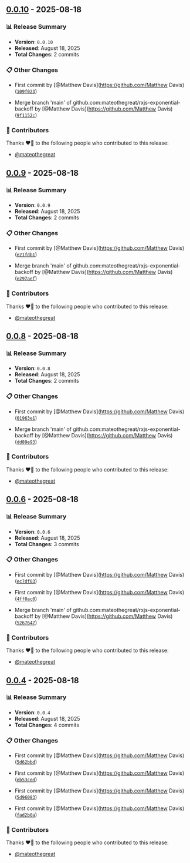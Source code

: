 ## [0.0.10](https://github.com/mateothegreat/rxjs-exponential-backoff/releases/tag/0.0.10) - 2025-08-18

### 📊 Release Summary
- **Version**: `0.0.10`
- **Released**: August 18, 2025
- **Total Changes**: 2 commits

### 📋 Other Changes

-   First commit  by [@Matthew Davis](https://github.com/Matthew Davis)  ([`109f023`](https://github.com/mateothegreat/rxjs-exponential-backoff/commit/109f0230750ef8c2c117719960f2e93b3bf16113))

-   Merge branch 'main' of github.com:mateothegreat/rxjs-exponential-backoff  by [@Matthew Davis](https://github.com/Matthew Davis)  ([`9f1152c`](https://github.com/mateothegreat/rxjs-exponential-backoff/commit/9f1152cbed1cca4ed10819971ffacf1b81f38670))

### 👥 Contributors

Thanks ❤️‍🔥 to the following people who contributed to this release:

- [@mateothegreat](https://github.com/mateothegreat)
## [0.0.9](https://github.com/mateothegreat/rxjs-exponential-backoff/releases/tag/0.0.9) - 2025-08-18

### 📊 Release Summary
- **Version**: `0.0.9`
- **Released**: August 18, 2025
- **Total Changes**: 2 commits

### 📋 Other Changes

-   First commit  by [@Matthew Davis](https://github.com/Matthew Davis)  ([`e21fdb1`](https://github.com/mateothegreat/rxjs-exponential-backoff/commit/e21fdb1032c401b2198233fbd46d244cf06d2ac4))

-   Merge branch 'main' of github.com:mateothegreat/rxjs-exponential-backoff  by [@Matthew Davis](https://github.com/Matthew Davis)  ([`e297aef`](https://github.com/mateothegreat/rxjs-exponential-backoff/commit/e297aef695e336ea2ed075d6d396e866701cb803))

### 👥 Contributors

Thanks ❤️‍🔥 to the following people who contributed to this release:

- [@mateothegreat](https://github.com/mateothegreat)

## [0.0.8](https://github.com/mateothegreat/rxjs-exponential-backoff/releases/tag/0.0.8) - 2025-08-18

### 📊 Release Summary
- **Version**: `0.0.8`
- **Released**: August 18, 2025
- **Total Changes**: 2 commits

### 📋 Other Changes

-   First commit  by [@Matthew Davis](https://github.com/Matthew Davis)  ([`01963e1`](https://github.com/mateothegreat/rxjs-exponential-backoff/commit/01963e16475da505c07f2b5c73069c0969c569a0))

-   Merge branch 'main' of github.com:mateothegreat/rxjs-exponential-backoff  by [@Matthew Davis](https://github.com/Matthew Davis)  ([`dd89e93`](https://github.com/mateothegreat/rxjs-exponential-backoff/commit/dd89e93ac9ee68be172ce0eb4e6813c697f60c3c))

### 👥 Contributors

Thanks ❤️‍🔥 to the following people who contributed to this release:

- [@mateothegreat](https://github.com/mateothegreat)

## [0.0.6](https://github.com/mateothegreat/rxjs-exponential-backoff/releases/tag/0.0.6) - 2025-08-18

### 📊 Release Summary
- **Version**: `0.0.6`
- **Released**: August 18, 2025
- **Total Changes**: 3 commits

### 📋 Other Changes

-   First commit  by [@Matthew Davis](https://github.com/Matthew Davis)  ([`ec7df03`](https://github.com/mateothegreat/rxjs-exponential-backoff/commit/ec7df03e60ca18465704463ffe15d86c8258352f))

-   First commit  by [@Matthew Davis](https://github.com/Matthew Davis)  ([`4ff0ac0`](https://github.com/mateothegreat/rxjs-exponential-backoff/commit/4ff0ac043e6f4beb120952563859126b7a7b097d))

-   Merge branch 'main' of github.com:mateothegreat/rxjs-exponential-backoff  by [@Matthew Davis](https://github.com/Matthew Davis)  ([`5267647`](https://github.com/mateothegreat/rxjs-exponential-backoff/commit/5267647b5cfbd57fb110edf7f15bfea581722cd5))

### 👥 Contributors

Thanks ❤️‍🔥 to the following people who contributed to this release:

- [@mateothegreat](https://github.com/mateothegreat)

## [0.0.4](https://github.com/mateothegreat/rxjs-exponential-backoff/releases/tag/0.0.4) - 2025-08-18

### 📊 Release Summary
- **Version**: `0.0.4`
- **Released**: August 18, 2025
- **Total Changes**: 4 commits

### 📋 Other Changes

-   First commit  by [@Matthew Davis](https://github.com/Matthew Davis)  ([`5d62bbd`](https://github.com/mateothegreat/rxjs-exponential-backoff/commit/5d62bbd4386693e2737367033ee484ff0c475dae))

-   First commit  by [@Matthew Davis](https://github.com/Matthew Davis)  ([`eb53ced`](https://github.com/mateothegreat/rxjs-exponential-backoff/commit/eb53cede0904939dff5b2bb2a5e2ad746359b297))

-   First commit  by [@Matthew Davis](https://github.com/Matthew Davis)  ([`5d96083`](https://github.com/mateothegreat/rxjs-exponential-backoff/commit/5d96083fd008e2d9c842dcc00e2425b2a2631681))

-   First commit  by [@Matthew Davis](https://github.com/Matthew Davis)  ([`fad2b0a`](https://github.com/mateothegreat/rxjs-exponential-backoff/commit/fad2b0af38994ba874747bf44cc566e736c1c022))

### 👥 Contributors

Thanks ❤️‍🔥 to the following people who contributed to this release:

- [@mateothegreat](https://github.com/mateothegreat)

